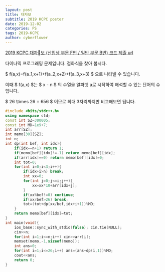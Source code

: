 ```yaml
---
layout: post
title: 대자보
subtitle: 2019 KCPC poster
date: 2019-12-02
categories: PS
tags: 2019-KCPC
author: cyberflower
---
```


[2019 KCPC 대자보 (신입생 부문 F번 / 일반 부문 B번) 코드 제출 url](https://kcpc19.contest.codeforces.com/group/YxujPqBpFr/contest/261386/problem/F)

다이나믹 프로그래밍 문제입니다. 점화식을 찾아 봅시다.

$ f(a,x)=f(a_1,x+1)+f(a_2,x+2)+f(a_3,x+3) $ 으로 나타낼 수 있습니다.

이때 $ f(a,x) $는 $ x - n $ 의 수열을 알파벳 a로 시작하여 해석할 수 있는 단어의 수입니다.

$ 26 \times 26 = 656 $ 이므로 최대 3자리까지만 비교해보면 됩니다.

```cpp
#include <bits/stdc++.h>
using namespace std;
const int SZ=300005;
const int MD=1e9+7;
int arr[SZ];
int memo[30][SZ];
int n;
int dp(int bef, int idx){
    if(idx==n+1) return 1;
    if(memo[bef][idx]!=-1) return memo[bef][idx];
    if(arr[idx]==0) return memo[bef][idx]=0;    
    int tot=0;
    for(int i=0;i<3;i++){
        if(idx+i>n) break;
        int xx=0;
        for(int j=0;j<=i;j++){
            xx=xx*10+arr[idx+j];
        }
        if(xx%bef!=0) continue;
        if(xx/bef>26) break;
        tot=(tot+dp(xx/bef,idx+i+1))%MD;
    }
    return memo[bef][idx]=tot;
}
int main(void){
    ios_base::sync_with_stdio(false); cin.tie(NULL);
    cin>>n;
    for(int i=1;i<=n;i++) cin>>arr[i];
    memset(memo,-1,sizeof(memo));
    int ans=0;
    for(int i=1;i<=26;i++) ans=(ans+dp(i,1))%MD;
    cout<<ans;
    return 0;
}
```
